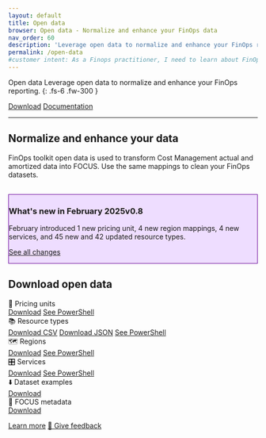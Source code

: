 ```yaml
---
layout: default
title: Open data
browser: Open data - Normalize and enhance your FinOps data
nav_order: 60
description: 'Leverage open data to normalize and enhance your FinOps reporting.'
permalink: /open-data
#customer intent: As a Finops practitioner, I need to learn about FinOps open data
---
```


<span class="fs-9 d-block mb-4">Open data</span>
Leverage open data to normalize and enhance your FinOps reporting.
{: .fs-6 .fw-300 }

<a class="btn btn-primary fs-5 mb-4 mb-md-0 mr-4" href="#download">Download</a>
<a class="btn fs-5 mb-4 mb-md-0 mr-4" href="#docs">Documentation</a>

---

<a name="overview"></a>

## Normalize and enhance your data

FinOps toolkit open data is used to transform Cost Management actual and amortized data into FOCUS. Use the same mappings to clean your FinOps datasets.

<br>

<div id="whats-new" class="m-0 p-4" style="background-color:#edf; border:solid 1px #609;">
    <h3 class="m-0 mb-4">What's new in February 2025<span class="ftk-version">v0.8</span></h3>
    <p class="mt-2 mb-0">
        February introduced 1 new pricing unit, 4 new region mappings, 4 new services, and 45 new and 42 updated resource types.
    </p>
    <p class="mt-2 mb-0"><a target="_blank" href="https://learn.microsoft.com/cloud-computing/finops/toolkit/changelog">See all changes</a></p>
</div>

<a name="features"></a>
<a name="deploy"></a>
<a name="download"></a>

## Download open data

<div class="ftk-gallery">
    <div class="ftk-tile">
        <div>📏 Pricing units</div>
        <a class="btn mb-4 mb-md-0 mr-4" href="https://github.com/microsoft/finops-toolkit/releases/latest/download/PricingUnits.csv">Download</a>
        <a class="btn mb-4 mb-md-0 mr-4" target="_blank" href="https://learn.microsoft.com/cloud-computing/finops/toolkit/powershell/data/Get-FinOpsPricingUnit">See PowerShell</a>
        <a class="btn mb-4 mb-md-0 mr-4" href="" style="visibility:hidden; width:100px">&nbsp;</a>
    </div>
    <div class="ftk-tile">
        <div>📚 Resource types</div>
        <a class="btn mb-4 mb-md-0 mr-4" href="https://github.com/microsoft/finops-toolkit/releases/latest/download/ResourceTypes.csv">Download CSV</a>
        <a class="btn mb-4 mb-md-0 mr-4" href="https://github.com/microsoft/finops-toolkit/releases/latest/download/ResourceTypes.json">Download JSON</a>
        <a class="btn mb-4 mb-md-0 mr-4" target="_blank" href="https://learn.microsoft.com/cloud-computing/finops/toolkit/powershell/data/Get-FinOpsResourceType">See PowerShell</a>
    </div>
    <div class="ftk-tile">
        <div>🗺️ Regions</div>
        <a class="btn mb-4 mb-md-0 mr-4" href="https://github.com/microsoft/finops-toolkit/releases/latest/download/Regions.csv">Download</a>
        <a class="btn mb-4 mb-md-0 mr-4" target="_blank" href="https://learn.microsoft.com/cloud-computing/finops/toolkit/powershell/data/Get-FinOpsRegion">See PowerShell</a>
        <a class="btn mb-4 mb-md-0 mr-4" href="" style="visibility:hidden; width:100px">&nbsp;</a>
    </div>
    <div class="ftk-tile">
        <div>🎛️ Services</div>
        <a class="btn mb-4 mb-md-0 mr-4" href="https://github.com/microsoft/finops-toolkit/releases/latest/download/Services.csv">Download</a>
        <a class="btn mb-4 mb-md-0 mr-4" target="_blank" href="https://learn.microsoft.com/cloud-computing/finops/toolkit/powershell/data/Get-FinOpsService">See PowerShell</a>
    </div>
    <div class="ftk-tile">
        <div>⬇️ Dataset examples</div>
        <a class="btn mb-4 mb-md-0 mr-4" href="https://github.com/microsoft/finops-toolkit/releases/latest/download/dataset-examples.zip">Download</a>
        <a class="btn mb-4 mb-md-0 mr-4" href="" style="visibility:hidden; width:100px">&nbsp;</a>
    </div>
    <div class="ftk-tile">
        <div>📃 FOCUS metadata</div>
        <a class="btn mb-4 mb-md-0 mr-4" href="https://github.com/microsoft/finops-toolkit/releases/latest/download/dataset-metadata.zip">Download</a>
        <a class="btn mb-4 mb-md-0 mr-4" href="" style="visibility:hidden; width:100px">&nbsp;</a>
    </div>
</div>

<a name="docs"></a>
<a class="btn mt-2 mb-4 mb-md-0 mr-4" target="_blank" href="https://learn.microsoft.com/cloud-computing/finops/toolkit/open-data">Learn more</a>
<a class="btn mb-4 mb-md-0 mr-4" target="_blank" href="https://portal.azure.com/#view/HubsExtension/InProductFeedbackBlade/extensionName/FinOpsToolkit/cesQuestion/How%20easy%20or%20hard%20is%20it%20to%20use%20FinOps%20toolkit%20open%20data%3F/cvaQuestion/How%20valuable%20are%20FinOps%20toolkit%20open%20data%3F/surveyId/FTK0.8/bladeName/OpenData/featureName/Marketing.Docs">💜 Give feedback</a>

<br>
